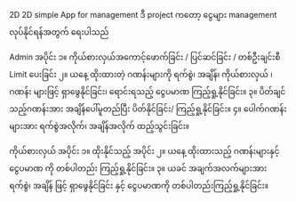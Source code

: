 2D
2D simple App for management ဒီ project ကတော့ ငွေများ management လုပ်နိုင်ရန်အတွက် ရေးပါသည်

Admin အပိုင်း
၁။ ကိုယ်စားလှယ်အကောင့်ဖောက်ခြင်း / ပြင်ဆင်ခြင်း / တစ်ဦးချင်းစီ Limit ပေးခြင်း ၂။ ယနေ့ ထိုးထားတဲ့ ဂဏန်းများကို ရက်စွဲ၊ အချိန်၊ ကိုယ်စားလှယ် ၊ ဂဏန်း များဖြင့် ရှာဖွေနိုင်ခြင်း၊ ရောင်းရသည့် ငွေပမာဏ ကြည့်ရှု့နိုင်ခြင်း။ ၃။ ပိတ်ချင်သည့်ဂဏန်းအား အချိန်ပေါ်မူတည်ပြီး ပိတ်နိုင်ခြင်း/ ကြည့်ရှု့နိုင်ခြင်း။ ၄။ ပေါက်ဂဏန်းများအား ရက်စွဲအလိုက်၊ အချိန်အလိုက် ထည့်သွင်းခြင်း။

ကိုယ်စားလှယ် အပိုင်း
၁။ ထိုးနိုင်သည့် အပိုင်း ၂။ ယနေ့ ထိုးထားသည့် ဂဏန်းများနှင့် ငွေပမာဏ ကို တစ်ပါတည်း ကြည့်ရှု့နိုင်ခြင်း။ ၃။ ယခင် အချက်အလက်များအား ရက်စွဲ၊ အချိန် ဖြင့် ရှာဖွေနိုင်ခြင်း နှင့် ငွေပမာဏကို တစ်ပါတည်းကြည့်ရှု့နိုင်ခြင်း။